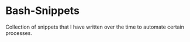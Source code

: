 Bash-Snippets
=============

Collection of snippets that I have written over the time to automate certain processes.
